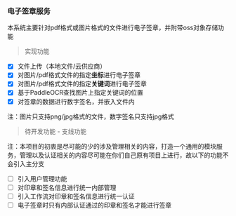 ### 电子签章服务
本系统主要针对pdf格式或图片格式的文件进行电子签章，并附带oss对象存储功能

> 实现功能

- [x] 文件上传（本地文件/云供应商）
- [x] 对图片/pdf格式文件的指定**坐标**进行电子签章
- [x] 对图片/pdf格式文件的指定**关键词**进行电子签章
- [x] 基于PaddleOCR查找图片上指定关键词的位置
- [x] 对签章的数据进行数字签名，并嵌入文件内

注：图片只支持png/jpg格式的文件，数字签名只支持jpg格式

> 待开发功能 - 支线功能

注：本项目的初衷是尽可能的少的涉及管理相关的内容，打造一个通用的模块服务，管理以及认证相关的内容尽可能在你们自己原有项目上进行，故以下的功能不会引入主分支

- [ ] 引入用户管理功能
- [ ] 对印章和签名信息进行统一内部管理
- [ ] 引入工作流对印章和签名信息进行统一认证
- [ ] 电子签章时只有内部认证通过的印章和签名才能进行签章

